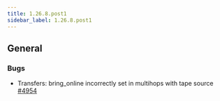 ```yaml
---
title: 1.26.8.post1
sidebar_label: 1.26.8.post1
---
```


## General

### Bugs

- Transfers: bring_online incorrectly set in multihops with tape source [#4954](https://github.com/rucio/rucio/issues/4954)
